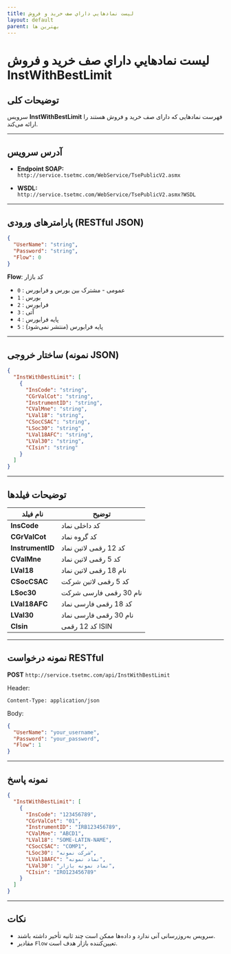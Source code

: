 ```yaml
---
title: ليست نمادهايي داراي صف خريد و فروش
layout: default
parent: بهترین ها
---
```


# ليست نمادهايي داراي صف خريد و فروش InstWithBestLimit

## توضیحات کلی
سرویس **InstWithBestLimit** فهرست نمادهایی که دارای صف خرید و فروش هستند را ارائه می‌کند.

---

## آدرس سرویس

- **Endpoint SOAP:**  
  `http://service.tsetmc.com/WebService/TsePublicV2.asmx`

- **WSDL:**  
  `http://service.tsetmc.com/WebService/TsePublicV2.asmx?WSDL`

---

## پارامترهای ورودی (RESTful JSON)

```json
{
  "UserName": "string",
  "Password": "string",
  "Flow": 0
}
```
**Flow**: کد بازار  
- `0` : عمومی - مشترک بین بورس و فرابورس  
- `1` : بورس  
- `2` : فرابورس  
- `3` : آتی  
- `4` : پایه فرابورس  
- `5` : پایه فرابورس (منتشر نمی‌شود)  

---

## ساختار خروجی (نمونه JSON)

```json
{
  "InstWithBestLimit": [
    {
      "InsCode": "string",
      "CGrValCot": "string",
      "InstrumentID": "string",
      "CValMne": "string",
      "LVal18": "string",
      "CSocCSAC": "string",
      "LSoc30": "string",
      "LVal18AFC": "string",
      "LVal30": "string",
      "CIsin": "string"
    }
  ]
}
```

---

## توضیحات فیلدها

| نام فیلد       | توضیح |
|---------------|-------|
| **InsCode**   | کد داخلی نماد |
| **CGrValCot** | کد گروه نماد |
| **InstrumentID** | کد 12 رقمی لاتین نماد |
| **CValMne**   | کد 5 رقمی لاتین نماد |
| **LVal18**    | نام 18 رقمی لاتین نماد |
| **CSocCSAC**  | کد 5 رقمی لاتین شرکت |
| **LSoc30**    | نام 30 رقمی فارسی شرکت |
| **LVal18AFC** | کد 18 رقمی فارسی نماد |
| **LVal30**    | نام 30 رقمی فارسی نماد |
| **CIsin**     | کد 12 رقمی ISIN |

---

## نمونه درخواست RESTful

**POST** `http://service.tsetmc.com/api/InstWithBestLimit`

Header:
```http
Content-Type: application/json
```

Body:
```json
{
  "UserName": "your_username",
  "Password": "your_password",
  "Flow": 1
}
```

---

## نمونه پاسخ

```json
{
  "InstWithBestLimit": [
    {
      "InsCode": "123456789",
      "CGrValCot": "01",
      "InstrumentID": "IRB123456789",
      "CValMne": "ABCD1",
      "LVal18": "SOME-LATIN-NAME",
      "CSocCSAC": "COMP1",
      "LSoc30": "شرکت نمونه",
      "LVal18AFC": "نماد نمونه",
      "LVal30": "نماد نمونه بازار",
      "CIsin": "IRO123456789"
    }
  ]
}
```

---

## نکات
- سرویس به‌روزرسانی آنی ندارد و داده‌ها ممکن است چند ثانیه تأخیر داشته باشند.
- مقادیر `Flow` تعیین‌کننده بازار هدف است.
